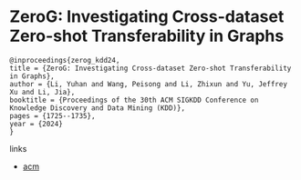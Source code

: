 # ZeroG: Investigating Cross-dataset Zero-shot Transferability in Graphs

```
@inproceedings{zerog_kdd24,
title = {ZeroG: Investigating Cross-dataset Zero-shot Transferability in Graphs},
author = {Li, Yuhan and Wang, Peisong and Li, Zhixun and Yu, Jeffrey Xu and Li, Jia},
booktitle = {Proceedings of the 30th ACM SIGKDD Conference on Knowledge Discovery and Data Mining (KDD)},
pages = {1725--1735},
year = {2024}
}
```

links
- [acm](https://dl.acm.org/doi/10.1145/3637528.3671982)

